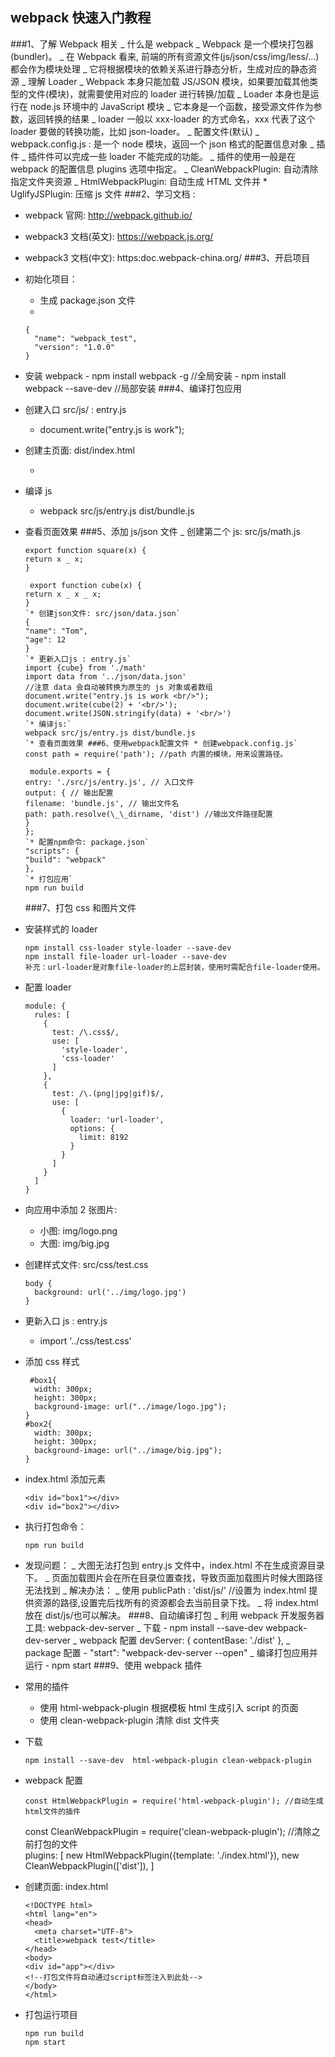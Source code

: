 ## webpack 快速入门教程

###1、了解 Webpack 相关
_ 什么是 webpack
_ Webpack 是一个模块打包器(bundler)。
_ 在 Webpack 看来, 前端的所有资源文件(js/json/css/img/less/...)都会作为模块处理
_ 它将根据模块的依赖关系进行静态分析，生成对应的静态资源
_ 理解 Loader
_ Webpack 本身只能加载 JS/JSON 模块，如果要加载其他类型的文件(模块)，就需要使用对应的 loader 进行转换/加载
_ Loader 本身也是运行在 node.js 环境中的 JavaScript 模块
_ 它本身是一个函数，接受源文件作为参数，返回转换的结果
_ loader 一般以 xxx-loader 的方式命名，xxx 代表了这个 loader 要做的转换功能，比如 json-loader。
_ 配置文件(默认)
_ webpack.config.js : 是一个 node 模块，返回一个 json 格式的配置信息对象
_ 插件
_ 插件件可以完成一些 loader 不能完成的功能。
_ 插件的使用一般是在 webpack 的配置信息 plugins 选项中指定。
_ CleanWebpackPlugin: 自动清除指定文件夹资源
_ HtmlWebpackPlugin: 自动生成 HTML 文件并 \* UglifyJSPlugin: 压缩 js 文件
###2、学习文档 :

- webpack 官网: http://webpack.github.io/
- webpack3 文档(英文): https://webpack.js.org/
- webpack3 文档(中文): https:doc.webpack-china.org/
  ###3、开启项目
- 初始化项目：
  - 生成 package.json 文件
  -
  ```
  {
    "name": "webpack_test",
    "version": "1.0.0"
  }
  ```
- 安装 webpack - npm install webpack -g //全局安装 - npm install webpack --save-dev //局部安装
  ###4、编译打包应用
- 创建入口 src/js/ : entry.js
  - document.write("entry.js is work");
- 创建主页面: dist/index.html
  - <script type="text/javascript" src="bundle.js"></script>
- 编译 js
  - webpack src/js/entry.js dist/bundle.js
- 查看页面效果
  ###5、添加 js/json 文件
  _ 创建第二个 js: src/js/math.js
  ```
  export function square(x) {
  return x _ x;
  }
    
   export function cube(x) {
  return x _ x _ x;
  }
  `* 创建json文件: src/json/data.json`
  {
  "name": "Tom",
  "age": 12
  }
  `* 更新入口js : entry.js`
  import {cube} from './math'
  import data from '../json/data.json'
  //注意 data 会自动被转换为原生的 js 对象或者数组
  document.write("entry.js is work <br/>");
  document.write(cube(2) + '<br/>');
  document.write(JSON.stringify(data) + '<br/>')
  `* 编译js:`
  webpack src/js/entry.js dist/bundle.js
  `* 查看页面效果 ###6、使用webpack配置文件 * 创建webpack.config.js`
  const path = require('path'); //path 内置的模块，用来设置路径。
    
   module.exports = {
  entry: './src/js/entry.js', // 入口文件
  output: { // 输出配置
  filename: 'bundle.js', // 输出文件名
  path: path.resolve(\_\_dirname, 'dist') //输出文件路径配置
  }
  };
  `* 配置npm命令: package.json`
  "scripts": {
  "build": "webpack"
  },
  `* 打包应用`
  npm run build
  ```
  ###7、打包 css 和图片文件
- 安装样式的 loader


    ```
    npm install css-loader style-loader --save-dev
    npm install file-loader url-loader --save-dev
    补充：url-loader是对象file-loader的上层封装，使用时需配合file-loader使用。
    ```

- 配置 loader
  ```
  module: {
    rules: [
      {
        test: /\.css$/,
        use: [
          'style-loader',
          'css-loader'
        ]
      },
      {
        test: /\.(png|jpg|gif)$/,
        use: [
          {
            loader: 'url-loader',
            options: {
              limit: 8192
            }
          }
        ]
      }
    ]
  }
  ```
- 向应用中添加 2 张图片:

  - 小图: img/logo.png
  - 大图: img/big.jpg

- 创建样式文件: src/css/test.css
  ```
  body {
    background: url('../img/logo.jpg')
  }
  ```
- 更新入口 js : entry.js
  - import '../css/test.css'
- 添加 css 样式

       #box1{
        width: 300px;
        height: 300px;
        background-image: url("../image/logo.jpg");
      }
      #box2{
        width: 300px;
        height: 300px;
        background-image: url("../image/big.jpg");
      }

- index.html 添加元素

      <div id="box1"></div>
      <div id="box2"></div>

- 执行打包命令：
  ```
  npm run build
  ```
- 发现问题：
  _ 大图无法打包到 entry.js 文件中，index.html 不在生成资源目录下。
  _ 页面加载图片会在所在目录位置查找，导致页面加载图片时候大图路径无法找到
  _ 解决办法：
  _ 使用 publicPath : 'dist/js/' //设置为 index.html 提供资源的路径,设置完后找所有的资源都会去当前目录下找。
  _ 将 index.html 放在 dist/js/也可以解决。
  ###8、自动编译打包
  _ 利用 webpack 开发服务器工具: webpack-dev-server
  _ 下载 - npm install --save-dev webpack-dev-server
  _ webpack 配置
  devServer: {
  contentBase: './dist'
  },
  _ package 配置 - "start": "webpack-dev-server --open"
  _ 编译打包应用并运行 - npm start
  ###9、使用 webpack 插件
- 常用的插件

  - 使用 html-webpack-plugin 根据模板 html 生成引入 script 的页面
  - 使用 clean-webpack-plugin 清除 dist 文件夹

- 下载
  ```
  npm install --save-dev  html-webpack-plugin clean-webpack-plugin
  ```
- webpack 配置

      const HtmlWebpackPlugin = require('html-webpack-plugin'); //自动生成html文件的插件

  const CleanWebpackPlugin = require('clean-webpack-plugin'); //清除之前打包的文件  
   plugins: [
  new HtmlWebpackPlugin({template: './index.html'}),
  new CleanWebpackPlugin(['dist']),
  ]

- 创建页面: index.html

      <!DOCTYPE html>
      <html lang="en">
      <head>
        <meta charset="UTF-8">
        <title>webpack test</title>
      </head>
      <body>
      <div id="app"></div>
      <!--打包文件将自动通过script标签注入到此处-->
      </body>
      </html>

- 打包运行项目
  ```
  npm run build
  npm start
  ```
